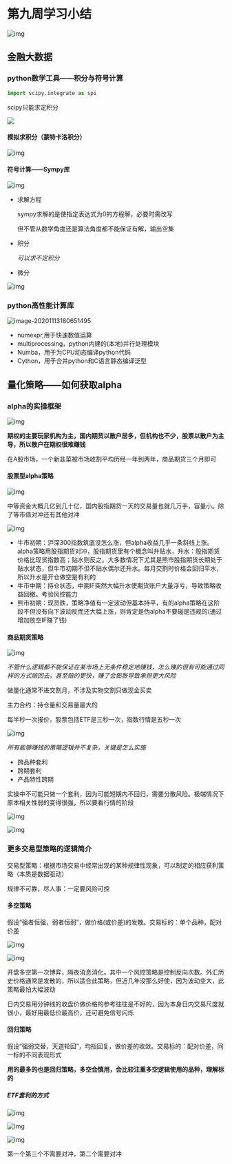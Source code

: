 # 第九周学习小结

![img](https://qn-st0.yuketang.cn/FqWNG1qif6IQLjlF1E8FlJE-TgYS)

## 金融大数据

### python数学工具——积分与符号计算

```python
import scipy.integrate as spi
```

scipy只能求定积分

![](https://qn-st0.yuketang.cn/FptU2w02g7ELYR1yFYDhS_VcriZG)

#### 模拟求积分（蒙特卡洛积分）

![img](https://qn-st0.yuketang.cn/Fi2E4y1uHVvAVuEPNyl48VTX6XY1)

#### 符号计算——Sympy库

![img](https://qn-st0.yuketang.cn/Fsww-Dzwn3hx1cLHN99ckM2ilxpB)

* 求解方程

  sympy求解的是使指定表达式为0的方程解，必要时需改写

  但不管从数学角度还是算法角度都不能保证有解，输出空集

* 积分

  *可以求不定积分*

* 微分

![img](https://qn-st0.yuketang.cn/Fta66eLPrJu72ayNUUlZlhyWNABI)



### python高性能计算库

![image-20201113180651495](C:\Users\Administrator\AppData\Roaming\Typora\typora-user-images\image-20201113180651495.png)

* numexpr,用于快速数值运算
* multiprocessing，python内建的(本地)并行处理模块
* Numba，用于为CPU动态编译python代码
* Cython，用于合并python和C语言静态编译泛型



## 量化策略——如何获取alpha

###  alpha的实操框架

![img](https://qn-st0.yuketang.cn/FuGrUZbX96SVuW_NZJU01GPTgPPZ)

**期权的主要玩家机构为主，国内期货以散户居多，但机构也不少，股票以散户为主导，所以散户在期权很难赚钱**

在A股市场，一个新韭菜被市场收割平均历经一年到两年，商品期货三个月即可

#### 股票型alpha策略

![img](https://qn-st0.yuketang.cn/FrqM8Q4wLhvU6A86WATZgumNZ4gj)

中等资金大概几亿到几十亿，国内股指期货一天的交易量也就几万手，容量小。除了等市值对冲还有其他对冲

![img](https://qn-st0.yuketang.cn/FsQqYz33WCspmcPrSKCYr9tXLkTv)

* 牛市初期：沪深300指数筑底没怎么涨，但alpha收益几乎一条斜线上涨。alpha策略用股指期货对冲，股指期货里有个概念叫升贴水，升水：股指期货价格比现货指数高；贴水则反之。大多数情况下尤其是熊市股指期货长期处于贴水状态，但牛市初期不但不贴水偶尔还升水。每月交割时价格会回归平水，所以升水是开仓做空是有利的
* 牛市中期：持仓状态，中期IF突然大幅升水使期货账户大量浮亏，导致策略收益回撤。考验风控能力
* 熊市初期：现货跌，策略净值有一定波动但基本持平，有的alpha策略在这阶段不但没有向下波动反而还大幅上涨，则肯定是伪alpha不要碰是违规的(通过增加放空IF赚了钱)

#### 商品期货策略

![img](https://qn-st0.yuketang.cn/FuhHVdgBZGGD4K4qyR9GQfH7N6hx)

*不管什么逻辑都不能保证在某市场上无条件稳定地赚钱，怎么赚的很有可能通过同样的方式赔回去，甚至赔的更快，赚了会膨胀导致承担更大风险*

做量化通常不进交割月，不涉及实物交割只做现金买卖

主力合约：持仓量和交易量最大的

每半秒一次报价，股票包括ETF是三秒一次，指数行情是五秒一次

![img](https://qn-st0.yuketang.cn/FvAkkynVbSYxMqTCs5L7qC2-ArXT)

*所有能够赚钱的策略逻辑并不复杂，关键是怎么实施*

* 跨品种套利
* 跨期套利
* 产品特性跨期

实操中不可能只做一个套利，因为可能短期内不回归，需要分散风险。极端情况下原本相关性弱的变得很强，所以要看行情的阶段

![img](https://qn-st0.yuketang.cn/FoKjS-pBkEThajV4Y7SYM4Mpl6ZW)

![img](https://qn-st0.yuketang.cn/Fjl09DAt8ffr8gi5_C-5HfNK1pRQ)



### 更多交易型策略的逻辑简介

交易型策略：根据市场交易中经常出现的某种规律性现象，可以制定的相应获利策略（本质是数据驱动）

规律不可靠，尽人事：一定要风险可控

#### 多空策略

假设“强者恒强，弱者恒弱”，做价格(或价差)的发散。交易标的：单个品种，配对价差

![img](https://qn-st0.yuketang.cn/Fg9nXLgIbtG03wdouy1fDDvdM0cP)

![img](https://qn-st0.yuketang.cn/Fu5mE9RIJ008car7oRzerVIIsQkA)

开盘多空第一次博弈，隔夜消息消化。其中一个风控策略是控制反向次数。外汇历史价格通常是发散的，所以适合此策略，但近几年没那么好使，因为波动变大，此策略最怕大幅波动

日内交易用分钟线的收盘价做价格的参考往往是不好的，因为本身日内交易尺度就很小，最好用最低价最高价，还可避免信号闪烁

#### 回归策略

假设“强弱交替，天道轮回”，均指回复，做价差的收敛。交易标的：配对价差，同一标的不同表现形式

**用的最多的也是回归策略，多空会慎用，会比较注重多空逻辑使用的品种，理解标的**

##### ETF套利的方式

![img](https://qn-st0.yuketang.cn/FtHHAjH-AtLDtsUEWh9cY1-_yLw3)

![img](https://qn-st0.yuketang.cn/FvszdQl8jXtJe8NWYrRWWo-Xk2G9)

![img](https://qn-st0.yuketang.cn/FhI4x0Of-emNgoHJMbvTgGG7ppaD)

第一个第三个不需要对冲，第二个需要对冲


